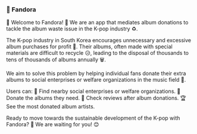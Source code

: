 ### 🎁 Fandora

🎉 Welcome to Fandora! 🎉 We are an app that mediates album donations to tackle the album waste issue in the K-pop industry ♻️.

The K-pop industry in South Korea encourages unnecessary and excessive album purchases for profit 💸. Their albums, often made with special materials are difficult to recycle 😥, leading to the disposal of thousands to tens of thousands of albums annually 🗑️.

We aim to solve this problem by helping individual fans donate their extra albums to social enterprises or welfare organizations in the music field 🤝.

Users can:
📍 Find nearby social enterprises or welfare organizations.
🎁 Donate the albums they need.
💌 Check reviews after album donations.
🏆 See the most donated album artists.

Ready to move towards the sustainable development of the K-pop with Fandora? 🌱 We are waiting for you! 😊
